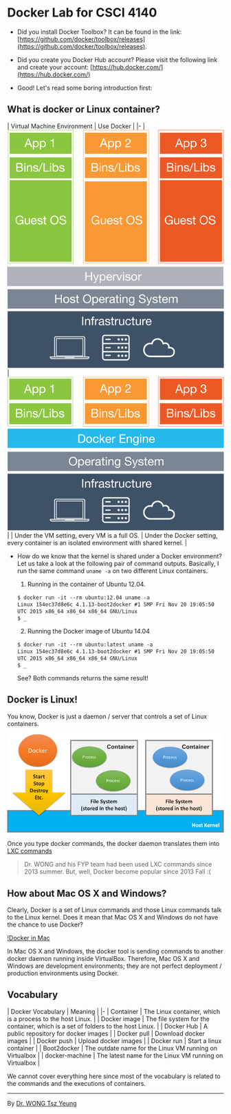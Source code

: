 # Docker Lab for CSCI 4140

- Did you install Docker Toolbox? It can be found in the link: [https://github.com/docker/toolbox/releases](https://github.com/docker/toolbox/releases).

- Did you create you Docker Hub account? Please visit the following link and create your account: [https://hub.docker.com/](https://hub.docker.com/)

- Good!  Let's read some boring introduction first:

## What is docker or Linux container?

| Virtual Machine Environment | Use Docker |
|-
| ![](images/vm.png) | ![](images/docker.png) |
| Under the VM setting, every VM is a full OS. | Under the Docker setting, every container is an isolated environment with shared kernel. |


- How do we know that the kernel is shared under a Docker environment? Let us take a look at the following pair of command outputs. Basically, I run the same command `uname -a` on two different Linux containers.

  1. Running in the container of Ubuntu 12.04.
  ```
  $ docker run -it --rm ubuntu:12.04 uname -a
  Linux 154ec37d8e6c 4.1.13-boot2docker #1 SMP Fri Nov 20 19:05:50 UTC 2015 x86_64 x86_64 x86_64 GNU/Linux
  $ _
  ```
  2. Running the Docker image of Ubuntu 14.04
  ```
  $ docker run -it --rm ubuntu:latest uname -a
  Linux 154ec37d8e6c 4.1.13-boot2docker #1 SMP Fri Nov 20 19:05:50 UTC 2015 x86_64 x86_64 x86_64 GNU/Linux
  $ _
  ```

  See? Both commands returns the same result!

## Docker is Linux!

You know, Docker is just a daemon / server that controls a set of Linux containers.

![Docker Control](images/docker-daemon.png)

Once you type docker commands, the docker daemon translates them into [LXC commands](https://linuxcontainers.org/lxc/introduction)

> Dr. WONG and his FYP team had been used LXC commands since 2013 summer. But, well, Docker become popular since 2013 Fall :(

## How about Mac OS X and Windows?

Clearly, Docker is a set of Linux commands and those Linux commands talk to the Linux kernel. Does it mean that Mac OS X and Windows do not have the chance to use Docker?

[!Docker in Mac](images/docker-mac.png)

In Mac OS X and Windows, the docker tool is sending commands to another docker daemon running inside VirtualBox. Therefore, Mac OS X and Windows are development environments; they are not perfect deployment / production environments using Docker.

## Vocabulary

| Docker Vocabulary | Meaning |
|-
| Container | The Linux container, which is a process to the host Linux. |
| Docker image | The file system for the container, which is a set of folders to the host Linux. |
| Docker Hub | A public repository for docker images |
| Docker pull | Download docker images |
| Docker push | Upload docker images |
| Docker run | Start a linux container |
| Boot2docker | The outdate name for the Linux VM running on Virtualbox |
| docker-machine | The latest name for the Linux VM running on Virtualbox |

We cannot cover everything here since most of the vocabulary is related to the commands and the executions of containers.

---
By [Dr. WONG Tsz Yeung](http://www.cse.cuhk.edu.hk/~tywong)
